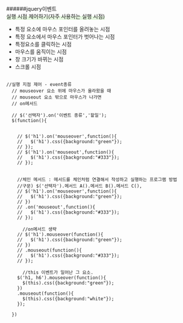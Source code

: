 ######jquery이벤트
<br>
<span style="display:inline-block;background:linear-gradient(to top, #E6F8E0 50%, transparent 40%"> 실행 시점 제어하기(자주 사용하는 실행 시점)</span>
<ul style="font-size:14px;color:#222;">
  <li>특정 요소에 마우스 포인터를 올려놓는 시점</li>
  <li>특정 요소에서 마우스 포인터가 벗어나는 시점</li>
  <li>특정요소를 클릭하는 시점</li>
  <li>마우스를 움직이는 시점</li>
  <li>창 크기가 바뀌는 시점</li>
  <li>스크롤 시점</li>
</ul>

```jquery

//실행 지점 제어 - event종류 
  // mouseover 요소 위에 마우스가 올라왔을 때 
  // mouseout 요소 밖으로 마우스가 나가면
  // on메서드

  // $('선택자').on('이벤트 종류','할일');
  $(function(){
    

    // $('h1').on('mouseover',function(){   
    //   $('h1').css({background:"green"});
    // });
    // $('h1').on('mouseout',function(){
    //   $('h1').css({background:"#333"});
    // });


    //체인 메서드 : 메서드를 체인처럼 연결해서 작성하고 실행하는 프로그램 방법
    //구문) $('선택자').메서드 A().메서드 B().메서드 C(),
    // $('h1').on('mouseover',function(){   
    //   $('h1').css({background:"green"});
    // })
    // .on('mouseout',function(){
    //   $('h1').css({background:"#333"});
    // });

      //on메서드 생략
    // $('h1').mouseover(function(){   
    //   $('h1').css({background:"green"});
    // })
    // .mouseout(function(){
    //   $('h1').css({background:"#333"});
    // });

      //this 이벤트가 일어난 그 요소. 
    $('h1, h6').mouseover(function(){   
      $(this).css({background:"green"});
    })
    .mouseout(function(){
      $(this).css({background:"white"});
    });

  })
  
```